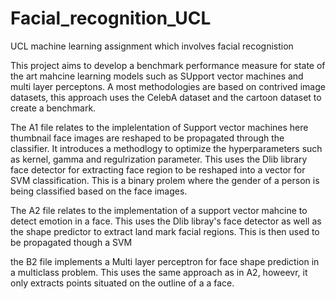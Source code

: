 # Facial_recognition_UCL
UCL machine learning assignment which involves facial recognistion 


This project aims to develop a benchmark performance measure for state of the art mahcine learning models such as SUpport vector machines and multi layer perceptons. A most 
methodologies are based on contrived image datasets, this approach uses the CelebA dataset and the cartoon dataset to create a benchmark.

The A1 file relates to the implelentation of Support vector machines here thumbnail face images are reshaped to be propagated through the classifier. It introduces a methodlogy
to optimize the hyperparameters such as kernel, gamma and regulrization parameter. This uses the Dlib library face detector for extracting face region to be reshaped into a vector 
for SVM classification. This is a binary prolem where the gender of a person is being classified based on the face images. 

The A2 file relates to the implementation of a support vector mahcine to detect emotion in a face. This uses the Dlib libray's face detector as well as the shape predictor 
to extract land mark facial regions. This is then used to be propagated though a SVM 

the B2 file implements a Multi layer perceptron for face shape prediction in a multiclass problem. This uses the same approach as in A2, howeevr, it only extracts points situated
on the outline of a a face.

